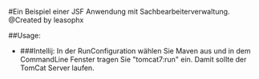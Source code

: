 #Ein Beispiel einer JSF Anwendung mit Sachbearbeiterverwaltung.
@Created by leasophx


##Usage:
- ###Intellij:
In der RunConfiguration wählen Sie Maven aus und in dem CommandLine Fenster tragen Sie "tomcat7:run" ein. 
Damit sollte der TomCat Server laufen.
